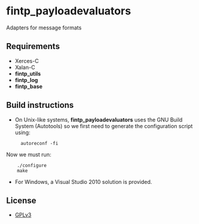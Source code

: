 fintp_payloadevaluators
=======================

Adapters for message formats

Requirements
------------
- Xerces-C
- Xalan-C
- **fintp_utils**
- **fintp_log**
- **fintp_base**

Build instructions
------------------
- On Unix-like systems, **fintp_payloadevaluators** uses the GNU Build System (Autotools) so we first need to generate the configuration script using:


        autoreconf -fi
Now we must run:

        ./configure
        make

- For Windows, a Visual Studio 2010 solution is provided.

License
-------
- [GPLv3](http://www.gnu.org/licenses/gpl-3.0.html)


